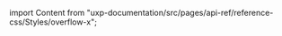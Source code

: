 
import Content from "uxp-documentation/src/pages/api-ref/reference-css/Styles/overflow-x";

<Content query="product=photoshop"/>
